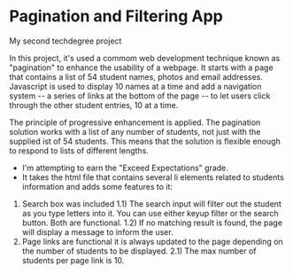 # Pagination and Filtering App
 My second techdegree project

In this project, it's used a commom web development technique known as "pagination" to enhance the usability of a webpage.
It starts with a page that contains a list of 54 student names, photos and email addresses. Javascript is used to display 10 names at a time and add a navigation system -- a series of links at the bottom of the page -- to let users click through the other student entries, 10 at a time.

The principle of progressive enhancement is applied. 
The pagination solution works with a list of any number of students, not just with the supplied ist of 54 students. This means that the solution is flexible enough to respond to lists of different lengths.

- I'm attempting to earn the "Exceed Expectations" grade.
- It takes the html file that contains several li elements related to students information and adds
some features to it:
1) Search box was included
    1.1) The search input will filter out the student as you type letters into it. You can use either
    keyup filter or the search button. Both are functional.
    1.2) If no matching result is found, the page will display a message to inform the user.
2) Page links are functional it is always updated to the page depending on the number of students 
    to be displayed.
    2.1) The max number of students per page link is 10.

